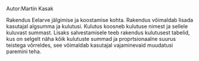 

Autor:Martin Kasak

Rakendus Eelarve jälgimise ja koostamise kohta. Rakendus võimaldab lisada kasutajal algsumma ja kulutusi. Kulutus koosneb kulutuse nimest ja sellele kuluvast summast. Lisaks salvestamisele teeb rakendus  kulutusest tabelid, kus on selgelt näha kõik kulutuste summad ja proprtsionaalne
suurus teistega võrreldes, see võimaldab kasutajal vajaminevaid muudatusi paremini teha.  


